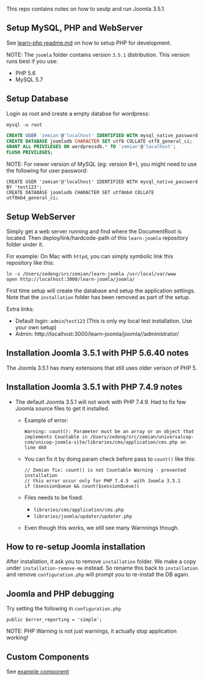 This repo contains notes on how to seutp and run Joomla 3.5.1.

## Setup MySQL, PHP and WebServer

See [learn-php readme.md](https://github.com/zemian/learn-php) on how to setup PHP for development.

NOTE: The `joomla` folder contains version `3.5.1` distribution. This version runs best if you use:

* PHP 5.6
* MySQL 5.7

## Setup Database

Login as root and create a empty databse for wordpress:

	mysql -u root

```sql
CREATE USER 'zemian'@'localhost' IDENTIFIED WITH mysql_native_password BY 'test123';
CREATE DATABASE joomladb CHARACTER SET utf8 COLLATE utf8_general_ci;
GRANT ALL PRIVILEGES ON wordpressdb.* TO 'zemian'@'localhost';
FLUSH PRIVILEGES;
```

NOTE: For newer version of MySQL (eg: version 8+), you might need to use the following for user password:

	CREATE USER 'zemian'@'localhost' IDENTIFIED WITH mysql_native_password BY 'test123';
	CREATE DATABASE joomladb CHARACTER SET utf8mb4 COLLATE utf8mb4_general_ci;

## Setup WebServer

Simply get a web server running and find where the DocumentRoot is located. Then deploy/link/hardcode-path of this `learn-joomla` repository folder under it.

For example: On Mac with `httpd`, you can simply symbolic link this repository like this:

	ln -s /Users/zedeng/src/zemian/learn-joomla /usr/local/var/www
	open http://localhost:3000/learn-joomla/joomla/

First time setup will create the database and setup the application settings. Note that the `installation` folder has been removed as part of the setup.

Extra links:

* Default login: `admin`/`test123` (This is only my local test installation. Use your own setup)
* Admin: http://localhost:3000/learn-joomla/joomla//administrator/

## Installation Joomla 3.5.1 with PHP 5.6.40 notes

The Joomla 3.5.1 has many extensions that still uses older verison of PHP 5.

## Installation Joomla 3.5.1 with PHP 7.4.9 notes

* The default Joomla 3.5.1 will not work with PHP 7.4.9. Had to fix few Joomla source files to get it installed.
	
	- Example of error: 

		```
		Warning: count(): Parameter must be an array or an object that implements Countable in /Users/zedeng/src/zemian/universalcop-com/unicop-joomla-site/libraries/cms/application/cms.php on line 460
		```
	
	- You can fix it by doing param check before pass to `count()` like this:

		```
		// Zemian fix: count() is not Countable Warning - prevented installation
		// this error occur only for PHP 7.4.9  with Joomla 3.5.1
		if ($sessionQueue && count($sessionQueue))
		```

	- Files needs to be fixed:

		* `libraries/cms/application/cms.php`
		* `libraries/joomla/updater/updater.php`

	- Even though this works, we still see many Warnnings though.

## How to re-setup Joomla installation

After installation, it ask you to remove `installation` folder. We make a copy under `installation-remove-me` instead. So rename this back to `installation` and remove `configuration.php` will prompt you to re-install the DB again.

## Joomla and PHP debugging

Try setting the following in `configuration.php`

```
public $error_reporting = 'simple';
```

NOTE: PHP Warning is not just warnings, it actually stop application working!

## Custom Components

See [example component](components/com_examples/readme.md)